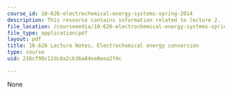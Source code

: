 ```yaml
---
course_id: 10-626-electrochemical-energy-systems-spring-2014
description: This resource contains information related to lecture 2.
file_location: /coursemedia/10-626-electrochemical-energy-systems-spring-2014/216cf98c12dc8a2cb36a84ea0eea2f4c_MIT10_626S14_S11lec02.pdf
file_type: application/pdf
layout: pdf
title: 10.626 Lecture Notes, Electrochemical energy conversion
type: course
uid: 216cf98c12dc8a2cb36a84ea0eea2f4c

---
```

None